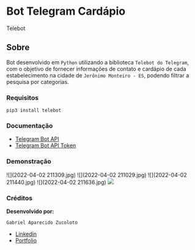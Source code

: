 # Bot Telegram Cardápio
Telebot

## Sobre
Bot desenvolvido em `Python` utilizando a biblioteca `Telebot do Telegram`, com o objetivo de fornecer informações de contato e cardápio de cada estabelecimento na cidade de `Jerônimo Monteiro - ES`, podendo filtrar a pesquisa por categorias.

### Requisitos
```
pip3 install telebot
```
### Documentação
- [Telegram Bot API](https://core.telegram.org/bots/api)
- [Telegram Bot API Token](https://www.siteguarding.com/en/how-to-get-telegram-bot-api-token)

### Demonstração

![](2022-04-02 211309.jpg)
![](2022-04-02 211029.jpg)
![](2022-04-02 211440.jpg)
![](2022-04-02 211636.jpg)
![](2022-04-02-21-23-13.gif)

### Créditos
__Desenvolvido por:__
```
Gabriel Aparecido Zucoloto
```
- [Linkedin](https://www.linkedin.com/in/gabriel-zucoloto-51a51b231)
- [Portfolio](https://bielzucoloto.github.io/)
